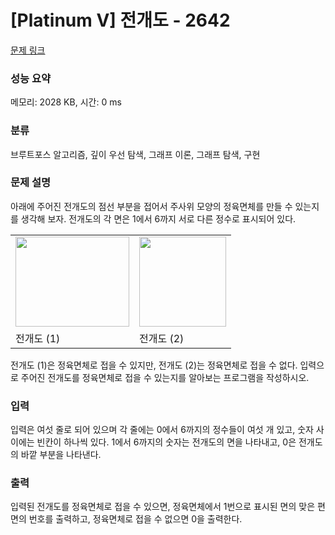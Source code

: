 # [Platinum V] 전개도 - 2642 

[문제 링크](https://www.acmicpc.net/problem/2642) 

### 성능 요약

메모리: 2028 KB, 시간: 0 ms

### 분류

브루트포스 알고리즘, 깊이 우선 탐색, 그래프 이론, 그래프 탐색, 구현

### 문제 설명

<p>아래에 주어진 전개도의 점선 부분을 접어서 주사위 모양의 정육면체를 만들 수 있는지를 생각해 보자. 전개도의 각 면은 1에서 6까지 서로 다른 정수로 표시되어 있다.</p>

<table class="table table-bordered td-center">
	<tbody>
		<tr>
			<td><img alt="" src="https://upload.acmicpc.net/e6097748-dd73-41c0-8967-c956a53579f7/-/preview/" style="width: 182px; height: 144px;"></td>
			<td><img alt="" src="https://upload.acmicpc.net/f14a1a2f-7872-4454-a6cd-44c717891a28/-/preview/" style="width: 139px; height: 144px;"></td>
		</tr>
		<tr>
			<td>전개도 (1)</td>
			<td>전개도 (2)</td>
		</tr>
	</tbody>
</table>

<p>전개도 (1)은 정육면체로 접을 수 있지만, 전개도 (2)는 정육면체로 접을 수 없다. 입력으로 주어진 전개도를 정육면체로 접을 수 있는지를 알아보는 프로그램을 작성하시오.</p>

### 입력 

 <p>입력은 여섯 줄로 되어 있으며 각 줄에는 0에서 6까지의 정수들이 여섯 개 있고, 숫자 사이에는 빈칸이 하나씩 있다. 1에서 6까지의 숫자는 전개도의 면을 나타내고, 0은 전개도의 바깥 부분을 나타낸다.</p>

### 출력 

 <p>입력된 전개도를 정육면체로 접을 수 있으면, 정육면체에서 1번으로 표시된 면의 맞은 편 면의 번호를 출력하고, 정육면체로 접을 수 없으면 0을 출력한다.</p>


